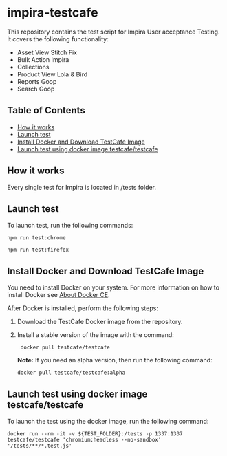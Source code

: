 # impira-testcafe
This repository contains the test script for Impira User acceptance Testing. It covers the following functionality:

* Asset View Stitch Fix
* Bulk Action Impira
* Collections
* Product View Lola & Bird
* Reports Goop
* Search Goop

## Table of Contents

- [How it works](#how-it-works)
- [Launch test](#launch-test)
- [Install Docker and Download TestCafe Image]()
- [Launch test using docker image testcafe/testcafe]()

## How it works

Every single test for Impira is located in /tests folder.

## Launch test
To launch test, run the following commands:

```
npm run test:chrome
```

```
npm run test:firefox
```

## Install Docker and Download TestCafe Image

You need to install Docker on your system. For more information on how to install Docker see [About Docker CE](https://docs.docker.com/install/).

After Docker is installed, perform the following steps:

1. Download the TestCafe Docker image from the repository.
2. Install a stable version of the image with the command:
   ```
    docker pull testcafe/testcafe
   ```
   **Note:** If you need an alpha version, then run the following command:

     ```
     docker pull testcafe/testcafe:alpha
     ```

## Launch test using docker image testcafe/testcafe
To launch the test using the docker image, run the following command:

```
docker run --rm -it -v ${TEST_FOLDER}:/tests -p 1337:1337 testcafe/testcafe 'chromium:headless --no-sandbox' '/tests/**/*.test.js'
```
